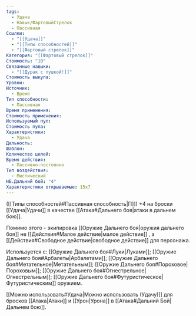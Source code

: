 ```yaml
---
tags:
  - Удача
  - Навык/ФартовыйСтрелок
  - Пассивная
Ссылки:
  - "[[Удача]]"
  - "[[Типы способностей]]"
  - "[[Фартовый стрелок]]"
Категория: "[[Фартовый стрелок]]"
Стоимость: "10"
Связанные навыки:
  - "[[Дурак с пушкой!]]"
Стоимость выкупа: 
Уровни: 
Источник:
  - Время
Тип способности:
  - Пассивная
Время применения: 
Стоимость применения: 
Используемый пул: 
Стоимость пула: 
Характеристики:
  - Удача
Дальность: 
Шаблон: 
Количество целей: 
Время действия:
  - Пассивно-постоянно
Тип воздействия:
  - Мистический
НБ.Дальний бой: "4"
Характеристики открываемые: 15x7
---
```

([[Типы способностей#Пассивная способность|П]]) +4 на броски [[Удача|Удачи]] в качестве [[Атака#Дальнего боя|атаки в дальнем бою]]. 

Помимо этого - экипировка [[Оружие Дальнего боя|оружия дальнего боя]] не [[Действия#Малое действие|малое действие]] , а [[Действия#Свободное действие|свободное действие]] для персонажа.

Используется с: [[Оружие Дальнего боя#Луки|Луками]]; [[Оружие Дальнего боя#Арбалеты|Арбалетами]]; [[Оружие Дальнего боя#Метательное|Метательным]]; [[Оружие Дальнего боя#Пороховое|Пороховым]]; [[Оружие Дальнего боя#Огнестрельное|Огнестрельным]]; [[Оружие Дальнего боя#Футуристическое|Футуристическим]] оружием.

[[Можно использовать#Удача|Можно использовать (Удачу)]] для бросков [[Атака|Атаки]] и [[Урон|Урона]] в [[Атака#Дальний Бой|Дальнем бою]].